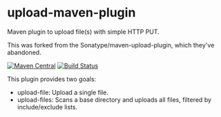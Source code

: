 # upload-maven-plugin
Maven plugin to upload file(s) with simple HTTP PUT.

This was forked from the Sonatype/maven-upload-plugin, which they've abandoned.

[![Maven Central](https://img.shields.io/maven-central/v/net.lopht.maven-plugins/upload-maven-plugin.svg?style=plastic)](search.maven)
[![Build Status](https://travis-ci.org/jgeorgeson/upload-maven-plugin.svg)](https://travis-ci.org/jgeorgeson/upload-maven-plugin)

This plugin provides two goals:

* upload-file: Upload a single file.
* upload-files: Scans a base directory and uploads all files, filtered by include/exclude lists.
